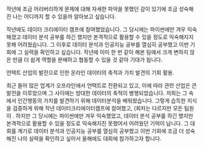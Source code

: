 작년에 조금 어리버리하게 문제에 대해 자세한 파악을 못했던 감이 있기에 조금 성숙해진 나는 어디까지 할 수 있을까 알아보고 싶습니다.

작년에도 데이터 크리에이터 캠프에 참여했었습니다. 그 당시에는 파이썬에만 겨우 익숙해졌고 데이터 분석 공부를 하긴 했지만 본격적으로 활용할 수 있을 정도로 익숙해지지 못해 어려웠습니다. 그 이후로 데이터 분석과 인공지능 공부를 열심히 공부했고 이번 기회에 그 실력을 확인하고 싶습니다. 작년에 이미 한 번 같이 해본 팀에서 크게 변하지 않은 만큼 더 쉽게 역할을 분배하고 협동할 수 있을 것 같아 기대가 됩니다. 

언택트 산업의 발전으로 인한 온라인 데이터의 축적과 가치 발견의 기회 활용. 

최근 들어 많은 업계가 오프라인에서 언택트로 전환되고 있고, 이에 따라 관련 산업은 큰 발전을 이루었으며 그 사이에는 방대한 데이터의 축적이 병행되었습니다. 저희는 그 속에서 인간행동의 가치를 발견하기 위해 데이터분석을 배워왔습니다. 그렇게 습득한 지식을 검증하게 위해 작년 데이터크리에이터캠프에 참여했고, (회차는 다르지만 모든 팀원이 . 하지만 그 당시에는 파이썬에만 겨우 익숙했었고, 데이터 분석 공부를 하긴 했지만 본격적으로 활용할 수 있을 정도로 익숙해지진 못했어서 어려웠던 기억이 납니다. 그 대회를 계기로 데이터 분석과 인공지능 공부를 열심히 공부했고 이번 기회에 조금 더 성숙해진 나의 실력을 확인하고 싶어서 올해에도 대회에 참가하고자 합니다.
<!--stackedit_data:
eyJoaXN0b3J5IjpbMTg4MDcwMDU3OSwxNTE5NDk4NTEyLC0xMz
A0ODQ3MjAwLC00MTU2MTY0NTksMTQ4NzEzNjY5LDk2MjA1NjY3
NCw3NTMwMjQ2OTIsLTE0OTc1MTU1MzFdfQ==
-->